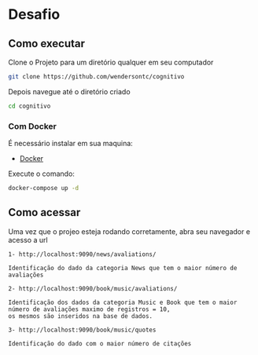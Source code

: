 # Desafio

## Como executar
Clone o Projeto para um diretório qualquer em seu computador

```bash
git clone https://github.com/wendersontc/cognitivo
```

Depois navegue até o diretório criado
```bash
cd cognitivo
```

### Com Docker
É necessário instalar em sua maquina:
- [Docker](https://www.docker.com/) 

Execute o comando:
```bash
docker-compose up -d
```

## Como acessar
Uma vez que o projeo esteja rodando corretamente, abra seu navegador e acesso a url
```
1- http://localhost:9090/news/avaliations/

Identificação do dado da categoria News que tem o maior número de avaliações

2- http://localhost:9090/book/music/avaliations/

Identificação dos dados da categoria Music e Book que tem o maior número de avaliações maximo de registros = 10,
os mesmos são inseridos na base de dados.

3- http://localhost:9090/book/music/quotes

Identificação do dado com o maior número de citações


